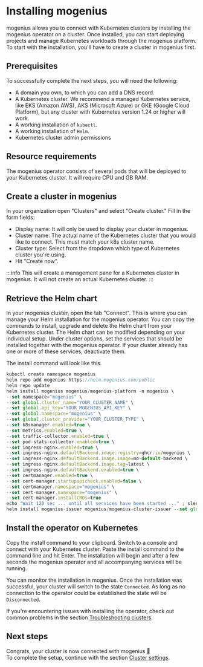﻿---
sidebar_position: 1
description: Connect your own Kubernetes cluster by installing the mogenius operator on the cluster.
---

# Installing mogenius

mogenius allows you to connect with Kubernetes clusters by installing the mogenius operator on a cluster. Once installed, you can start deploying projects and manage Kubernetes workloads through the mogenius platform. To start with the installation, you'll have to create a cluster in mogenius first.

## Prerequisites
To successfully complete the next steps, you will need the following:
- A domain you own, to which you can add a DNS record.
- A Kubernetes cluster. We recommend a managed Kubernetes service, like EKS (Amazon AWS), AKS (Microsoft Azure) or GKE (Google Cloud Platform), but any cluster with Kubernetes version 1.24 or higher will work.
- A working installation of `kubectl`.
- A working installation of `Helm`.
- Kubernetes cluster admin permissions

## Resource requirements
The mogenius operator consists of several pods that will be deployed to your Kubernetes cluster. It will require CPU and GB RAM.

## Create a cluster in mogenius

In your organization open "Clusters" and select "Create cluster." Fill in the form fields:
- Display name: It will only be used to display your cluster in mogenius.
- Cluster name: The actual name of the Kubernetes cluster that you would like to connect. This must match your k8s cluster name.
- Cluster type: Select from the dropdown which type of Kubernetes cluster you're using.
- Hit "Create now".

:::info
This will create a management pane for a Kubernetes cluster in mogenius. It will not create an actual Kubernetes cluster.
:::

## Retrieve the Helm chart

In your mogenius cluster, open the tab "Connect". This is where you can manage your Helm installation for the mogenius operator. You can copy the commands to install, upgrade and delete the Helm chart from your Kubernetes cluster. The Helm chart can be modified depending on your individual setup. Under cluster options, set the services that should be installed together with the mogenius operator. If your cluster already has one or more of these services, deactivate them.

The install command will look like this.

```jsx title="mogenius operator Helm install"
kubectl create namespace mogenius
helm repo add mogenius https://helm.mogenius.com/public
helm repo update
helm install mogenius mogenius/mogenius-platform -n mogenius \
--set namespace="mogenius" \
--set global.cluster_name="YOUR_CLUSTER_NAME" \
--set global.api_key="YOUR_MOGENIUS_API_KEY" \
--set global.namespace="mogenius" \
--set global.cluster_provider="YOUR_CLUSTER_TYPE" \
--set k8smanager.enabled=true \
--set metrics.enabled=true \
--set traffic-collector.enabled=true \
--set pod-stats-collector.enabled=true \
--set ingress-nginx.enabled=true \
--set ingress-nginx.defaultBackend.image.registry=ghcr.io/mogenius \
--set ingress-nginx.defaultBackend.image.image=mo-default-backend \
--set ingress-nginx.defaultBackend.image.tag=latest \
--set ingress-nginx.defaultBackend.enabled=true \
--set certmanager.enabled=true \
--set cert-manager.startupapicheck.enabled=false \
--set certmanager.namespace="mogenius" \
--set cert-manager.namespace="mogenius" \
--set cert-manager.installCRDs=true
echo "Wait 120 sec ... until all services have been started ..." ; sleep 120
helm install mogenius-issuer mogenius/mogenius-cluster-issuer --set global.clusterissuermail="YOUR_EMAIL_ADDRESS"
```

## Install the operator on Kubernetes

Copy the install command to your clipboard. Switch to a console and connect with your Kubernetes cluster. Paste the install command to the command line and hit Enter. The installation will begin and after a few seconds the mogenius operator and all accompanying services will be running.

You can monitor the installation in mogenius. Once the installation was successful, your cluster will switch to the state `Connected`. As long as no connection to the operator could be established the state will be `Disconnected`.

If you're encountering issues with installing the operator, check out common problems in the section [Troubleshooting clusters](./troubleshooting-clusters.md).

## Next steps
Congrats, your cluster is now connected with mogenius 🎉  
To complete the setup, continue with the section [Cluster settings](./cluster-settings.md).